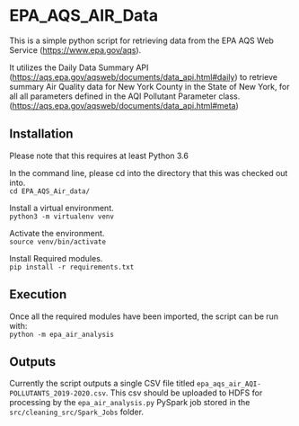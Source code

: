 # EPA_AQS_AIR_Data
This is a simple python script for retrieving data from the EPA AQS Web Service (https://www.epa.gov/aqs).

It utilizes the Daily Data Summary API (https://aqs.epa.gov/aqsweb/documents/data_api.html#daily) to retrieve summary Air Quality data for New York County in the State of New York, for all all parameters defined in the AQI Pollutant Parameter class. (https://aqs.epa.gov/aqsweb/documents/data_api.html#meta)

## Installation
Please note that this requires at least Python 3.6

In the command line, please cd into the directory that this was checked out into.<br/> 
`cd EPA_AQS_Air_data/`

Install a virtual environment.<br/>
`python3 -m virtualenv venv`

Activate the environment.<br/>
`source venv/bin/activate`

Install Required modules.<br/>
`pip install -r requirements.txt`

## Execution
Once all the required modules have been imported, the script can be run with:<br/>
`python -m epa_air_analysis`

## Outputs
Currently the script outputs a single CSV file titled `epa_aqs_air_AQI-POLLUTANTS_2019-2020.csv`. This csv should be uploaded to HDFS for processing by the `epa_air_analysis.py` PySpark job stored in the `src/cleaning_src/Spark_Jobs` folder.
